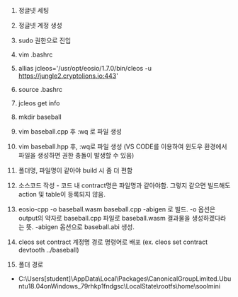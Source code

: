 1. 정글넷 세팅

2. 정글넷 계정 생성

3. sudo 권한으로 진입

4. vim .bashrc

5. allias jcleos='/usr/opt/eosio/1.7.0/bin/cleos -u https://jungle2.cryptolions.io:443'

6. source .bashrc

7. jcleos get info

8. mkdir baseball 

9. vim baseball.cpp 후 :wq 로 파일 생성

10. vim baseball.hpp 후, :wq로 파일 생성 (VS CODE를 이용하여 윈도우 환경에서 파일을 생성하면 권한 충돌이 발생할 수 있음)

11. 폴더명, 파일명이 같아야 build 시 좀 더 편함

12. 소스코드 작성 - 코드 내 contract명은 파일명과 같아야함. 그렇지 같으면 빌드해도 action 및 table이 등록되지 않음.

13. eosio-cpp -o baseball.wasm baseball.cpp -abigen 로 빌드. -o 옵션은 output의 약자로 baseball.cpp 파일로 baseball.wasm 결과물을 생성하겠다라는 뜻. -abigen 옵션으로 baseball.abi 생성. 

14. cleos set contract 계정명 경로 명령어로 배포 (ex. cleos set contract devtooth ../baseball)

15. 폴더 경로

- C:\Users\[student]\AppData\Local\Packages\CanonicalGroupLimited.Ubuntu18.04onWindows_79rhkp1fndgsc\LocalState\rootfs\home\soolmini
